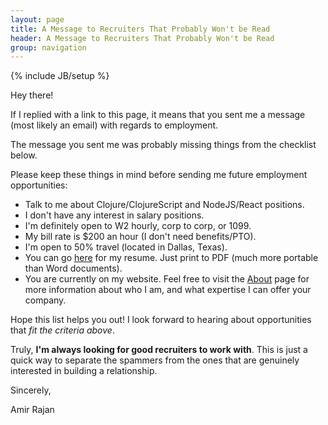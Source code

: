 ```yaml
---
layout: page
title: A Message to Recruiters That Probably Won't be Read
header: A Message to Recruiters That Probably Won't be Read
group: navigation
---
```

{% include JB/setup %}

Hey there!

If I replied with a link to this page, it means that you sent me a message (most likely an email) with regards to employment.

The message you sent me was probably missing things from the checklist below.

Please keep these things in mind before sending me future employment opportunities:

- Talk to me about Clojure/ClojureScript and NodeJS/React positions.
- I don't have any interest in salary positions.
- I'm definitely open to W2 hourly, corp to corp, or 1099.
- My bill rate is $200 an hour (I don't need benefits/PTO).
- I'm open to 50% travel (located in Dallas, Texas).
- You can go [here](http://careers.stackoverflow.com/amirrajan) for my resume. Just print to PDF (much more portable than Word documents).
- You are currently on my website. Feel free to visit the [About](/about) page for more information about who I am, and what expertise I can offer your company.

Hope this list helps you out! I look forward to hearing about opportunities that _fit the criteria above_.

Truly, **I'm always looking for good recruiters to work with**. This is just a quick way to separate the spammers
from the ones that are genuinely interested in building a relationship.

Sincerely,

Amir Rajan
